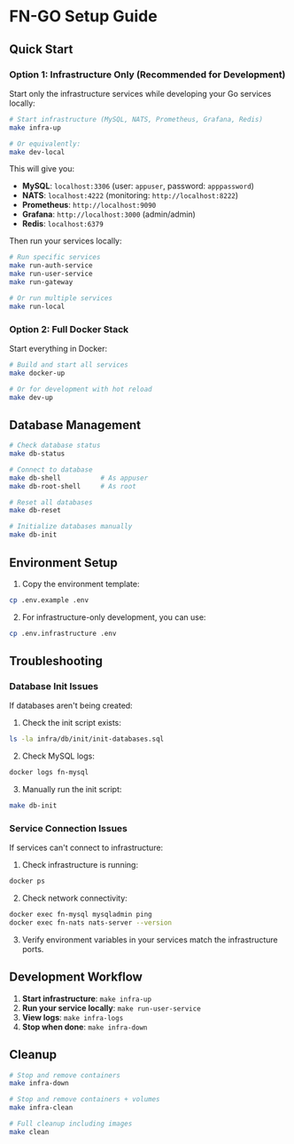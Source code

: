 # FN-GO Setup Guide

## Quick Start

### Option 1: Infrastructure Only (Recommended for Development)

Start only the infrastructure services while developing your Go services locally:

```bash
# Start infrastructure (MySQL, NATS, Prometheus, Grafana, Redis)
make infra-up

# Or equivalently:
make dev-local
```

This will give you:

- **MySQL**: `localhost:3306` (user: `appuser`, password: `apppassword`)
- **NATS**: `localhost:4222` (monitoring: `http://localhost:8222`)
- **Prometheus**: `http://localhost:9090`
- **Grafana**: `http://localhost:3000` (admin/admin)
- **Redis**: `localhost:6379`

Then run your services locally:

```bash
# Run specific services
make run-auth-service
make run-user-service
make run-gateway

# Or run multiple services
make run-local
```

### Option 2: Full Docker Stack

Start everything in Docker:

```bash
# Build and start all services
make docker-up

# Or for development with hot reload
make dev-up
```

## Database Management

```bash
# Check database status
make db-status

# Connect to database
make db-shell          # As appuser
make db-root-shell     # As root

# Reset all databases
make db-reset

# Initialize databases manually
make db-init
```

## Environment Setup

1. Copy the environment template:

```bash
cp .env.example .env
```

2. For infrastructure-only development, you can use:

```bash
cp .env.infrastructure .env
```

## Troubleshooting

### Database Init Issues

If databases aren't being created:

1. Check the init script exists:

```bash
ls -la infra/db/init/init-databases.sql
```

2. Check MySQL logs:

```bash
docker logs fn-mysql
```

3. Manually run the init script:

```bash
make db-init
```

### Service Connection Issues

If services can't connect to infrastructure:

1. Check infrastructure is running:

```bash
docker ps
```

2. Check network connectivity:

```bash
docker exec fn-mysql mysqladmin ping
docker exec fn-nats nats-server --version
```

3. Verify environment variables in your services match the infrastructure ports.

## Development Workflow

1. **Start infrastructure**: `make infra-up`
2. **Run your service locally**: `make run-user-service`
3. **View logs**: `make infra-logs`
4. **Stop when done**: `make infra-down`

## Cleanup

```bash
# Stop and remove containers
make infra-down

# Stop and remove containers + volumes
make infra-clean

# Full cleanup including images
make clean
```

